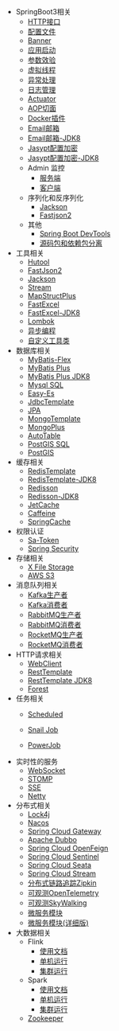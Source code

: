 - SpringBoot3相关
    - [HTTP接口](/work/Ateng-Java/springboot3/http-interface/)
    - [配置文件](/work/Ateng-Java/springboot3/config/)
    - [Banner](/work/Ateng-Java/springboot3/banner/)
    - [应用启动](/work/Ateng-Java/springboot3/startup/)
    - [参数效验](/work/Ateng-Java/springboot3/validator/)
    - [虚拟线程](/work/Ateng-Java/springboot3/virtual/)
    - [异常处理](/work/Ateng-Java/springboot3/exception/)
    - [日志管理](/work/Ateng-Java/springboot3/log/)
    - [Actuator](/work/Ateng-Java/springboot3/actuator/)
    - [AOP切面](/work/Ateng-Java/springboot3/aop/)
    - [Docker插件](/work/Ateng-Java/springboot3/docker/)
    - [Email邮箱](/work/Ateng-Java/springboot3/email/)
    - [Email邮箱-JDK8](/work/Ateng-Java/springboot3/email-jdk8/)
    - [Jasypt配置加密](/work/Ateng-Java/springboot3/jasypt/)
    - [Jasypt配置加密-JDK8](/work/Ateng-Java/springboot3/jasypt-jdk8/)
    - Admin 监控
        - [服务端](/work/Ateng-Java/springboot3/admin-server/)
        - [客户端](/work/Ateng-Java/springboot3/admin-client/)
    - 序列化和反序列化
        - [Jackson](/work/Ateng-Java/springboot3/serialize-jackson/)
        - [Fastjson2](/work/Ateng-Java/springboot3/serialize-fastjson2/)
    - 其他
        - [Spring Boot DevTools](/work/Ateng-Java/springboot3/doc/devtools.md)
        - [源码包和依赖包分离](/work/Ateng-Java/springboot3/doc/separate.md)
- 工具相关
    - [Hutool](/work/Ateng-Java/tools/hutool/)
    - [FastJson2](/work/Ateng-Java/tools/fastjson2/)
    - [Jackson](/work/Ateng-Java/tools/jackson/)
    - [Stream](/work/Ateng-Java/tools/stream/)
    - [MapStructPlus](/work/Ateng-Java/tools/mapstruct-plus/)
    - [FastExcel](/work/Ateng-Java/tools/fast-excel/)
    - [FastExcel-JDK8](/work/Ateng-Java/tools/fast-excel-jdk8/)
    - [Lombok](/work/Ateng-Java/tools/lombok/)
    - [异步编程](/work/Ateng-Java/tools/async/)
    - [自定义工具类](/work/Ateng-Java/tools/custom-utils/)
- 数据库相关
    - [MyBatis-Flex](/work/Ateng-Java/database/mybatis-flex/)
    - [MyBatis Plus](/work/Ateng-Java/database/mybatis-plus/)
    - [MyBatis Plus JDK8](/work/Ateng-Java/database/mybatis-plus-jdk8/)
    - [Mysql SQL](/work/Ateng-Java/database/mybatis-plus-jdk8/SQL.md)
    - [Easy-Es](/work/Ateng-Java/database/easy-es/)
    - [JdbcTemplate](/work/Ateng-Java/database/jdbc-template/)
    - [JPA](/work/Ateng-Java/database/spring-jpa/)
    - [MongoTemplate](/work/Ateng-Java/database/mongo-template/)
    - [MongoPlus](/work/Ateng-Java/database/mongo-plus/)
    - [AutoTable](/work/Ateng-Java/database/autotable/)
    - [PostGIS SQL](/work/Ateng-Java/database/mybatis-flex-postgis/SQL.md)
    - [PostGIS](/work/Ateng-Java/database/mybatis-flex-postgis/)
- 缓存相关
    - [RedisTemplate](/work/Ateng-Java/cache/redis-template/)
    - [RedisTemplate-JDK8](/work/Ateng-Java/cache/redis-template-jdk8/)
    - [Redisson](work/Ateng-Java/cache/redisson/)
    - [Redisson-JDK8](work/Ateng-Java/cache/redisson-jdk8/)
    - [JetCache](/work/Ateng-Java/cache/jetcache/)
    - [Caffeine](/work/Ateng-Java/cache/caffeine/)
    - [SpringCache](/work/Ateng-Java/cache/spring-cache/)
- 权限认证
    - [Sa-Token](/work/Ateng-Java/auth/sa-token/)
    - [Spring Security](/work/Ateng-Java/auth/spring-security/)
- 存储相关
    - [X File Storage](/work/Ateng-Java/storage/x-file-storage/)
    - [AWS S3](/work/Ateng-Java/storage/aws-s3/)
- 消息队列相关
    - [Kafka生产者](/work/Ateng-Java/mq/kafka-provider/)
    - [Kafka消费者](/work/Ateng-Java/mq/kafka-consumer/)
    - [RabbitMQ生产者](/work/Ateng-Java/mq/rabbitmq-provider/)
    - [RabbitMQ消费者](/work/Ateng-Java/mq/rabbitmq-consumer/)
    - [RocketMQ生产者](/work/Ateng-Java/mq/rocketmq-provider/)
    - [RocketMQ消费者](/work/Ateng-Java/mq/rocketmq-consumer/)
- HTTP请求相关
    - [WebClient](/work/Ateng-Java/http/web-client/)
    - [RestTemplate](/work/Ateng-Java/http/rest-template/)
    - [RestTemplate JDK8](/work/Ateng-Java/http/rest-template-jdk8/)
    - [Forest](/work/Ateng-Java/http/forest/)
- 任务相关
    -  [Scheduled](/work/Ateng-Java/task/scheduled/)

    - [Snail Job](/work/Ateng-Java/task/snail-job/)

    - [PowerJob](/work/Ateng-Java/task/power-job/)
- 实时性的服务
    - [WebSocket](/work/Ateng-Java/realtime/websocket/)
    - [STOMP](/work/Ateng-Java/realtime/stomp/)
    - [SSE](/work/Ateng-Java/realtime/sse/)
    - [Netty](/work/Ateng-Java/realtime/netty/)
- 分布式相关
    - [Lock4j](/work/Ateng-Java/distributed/lock4j/)
    - [Nacos](/work/Ateng-Java/distributed/spring-cloud-nacos/)
    - [Spring Cloud Gateway](/work/Ateng-Java/distributed/spring-cloud-gateway/)
    - [Apache Dubbo](/work/Ateng-Java/distributed/spring-cloud-dubbo-provider/)
    - [Spring Cloud OpenFeign](/work/Ateng-Java/distributed/spring-cloud-openfeign/)
    - [Spring Cloud Sentinel](/work/Ateng-Java/distributed/spring-cloud-sentinel/)
    - [Spring Cloud Seata](/work/Ateng-Java/distributed/spring-cloud-seata/)
    - [Spring Cloud Stream](/work/Ateng-Java/distributed/spring-cloud-stream/)
    - [分布式链路追踪Zipkin](/work/Ateng-Java/distributed/doc/brave-zipkin.md)
    - [可观测OpenTelemetry](/work/Ateng-Java/distributed/doc/observability.md)
    - [可观测SkyWalking](/work/Ateng-Java/distributed/doc/skywalking.md)
    - [微服务模块](/work/Ateng-Java/distributed/doc/spring-cloud-module.md)
    - [微服务模块(详细版)](/work/Ateng-Java/distributed/doc/spring-cloud-module-details.md)
- 大数据相关
    - Flink
        - [使用文档](/work/Ateng-Java/bigdata/flink-examples/)
        - [单机运行](/work/Ateng-Java/bigdata/flink-standalone/)
        - [集群运行](/work/Ateng-Java/bigdata/flink-cluster/)
    - Spark
        - [使用文档](/work/Ateng-Java/bigdata/spark-examples/)
        - [单机运行](/work/Ateng-Java/bigdata/spark-standalone/)
        - [集群运行](/work/Ateng-Java/bigdata/spark-cluster/)
    - [Zookeeper](/work/Ateng-Java/bigdata/zookeeper/)
